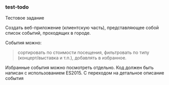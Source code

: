### test-todo

Тестовое задание

Создать веб-приложение (клиентскую часть), представляющее собой список событий, проходящих в городе.

События можно:
> сортировать по стоимости посещения,
> фильтровать по типу (концерт/выставка и т.п.),
> добавлять в избранное.

Избранные события можно посмотреть отдельно.
Код должен быть написан с использованием ES2015.
С переходом на детальное описание события
